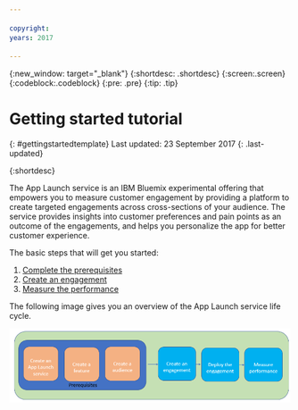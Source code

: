 ```yaml
---

copyright:
years: 2017

---
```


{:new_window: target="_blank"}
{:shortdesc: .shortdesc}
{:screen:.screen}
{:codeblock:.codeblock}
{:pre: .pre}
{:tip: .tip}

# Getting started tutorial
{: #gettingstartedtemplate}
Last updated: 23 September 2017
{: .last-updated}

{:shortdesc}

The App Launch service is an IBM Bluemix experimental offering that empowers you to measure customer engagement by providing a platform to create targeted engagements across cross-sections of your audience. The service provides insights into customer preferences and pain points as an outcome of the engagements, and helps you personalize the app for better customer experience.

The basic steps that will get you started:

1. [Complete the prerequisites](/docs/services/applaunch/app_prerequisites.html)
1. [Create an engagement](/docs/services/applaunch/app_decide_eng.html)
2. [Measure the performance]()


The following image gives you an overview of the App Launch service life cycle.

![Cognitive Engage overview](images/applaunch_overview.gif)


  








